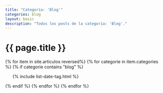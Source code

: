 ```yaml
---
title: "Categoría: 'Blog'"
categories: blog
layout: basic
description: "Todos los posts de la categoría: 'Blog'."
---
```


<h1>{{ page.title }}</h1>

{% for item in site.articulos reversed%}
{% for categorie in item.categories %}
{% if categorie contains "blog" %}
<ul>
    {% include list-date-tag.html %}
</ul>
{% endif %}
{% endfor %}
{% endfor %}
